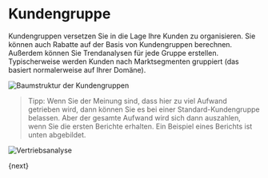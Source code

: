 <!-- add-breadcrumbs -->
# Kundengruppe


Kundengruppen versetzen Sie in die Lage Ihre Kunden zu organisieren. Sie können auch Rabatte auf der Basis von Kundengruppen berechnen. Außerdem können Sie Trendanalysen für jede Gruppe erstellen. Typischerweise werden Kunden nach Marktsegmenten gruppiert (das basiert normalerweise auf Ihrer Domäne).

<img class="screenshot" alt="Baumstruktur der Kundengruppen" src="{{docs_base_url}}/v13/assets/img/crm/customer-group-tree.png">

> Tipp: Wenn Sie der Meinung sind, dass hier zu viel Aufwand getrieben wird, dann können Sie es bei einer Standard-Kundengruppe belassen. Aber der gesamte Aufwand wird sich dann auszahlen, wenn Sie die ersten Berichte erhalten. Ein Beispiel eines Berichts ist unten abgebildet.

<img class="screenshot" alt="Vertriebsanalyse" src="{{docs_base_url}}/v13/assets/img/crm/sales-analytics-customer.gif">

{next}

